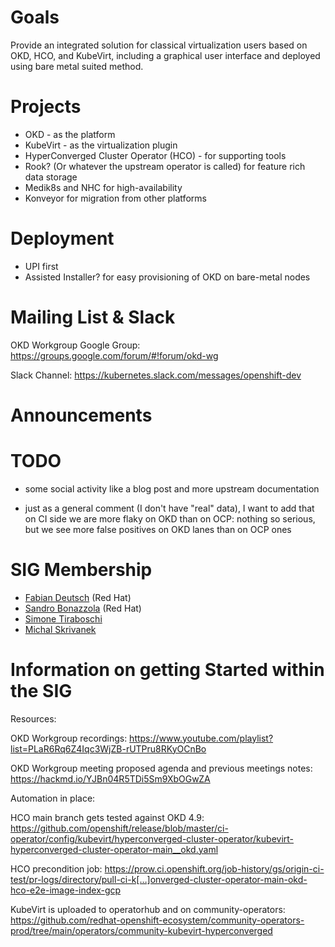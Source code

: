 # Goals
Provide an integrated solution for classical virtualization users based on OKD, HCO, and KubeVirt, including a graphical user interface and deployed using bare metal suited method.

# Projects

* OKD - as the platform
* KubeVirt - as the virtualization plugin
* HyperConverged Cluster Operator (HCO) - for supporting tools
* Rook? (Or whatever the upstream operator is called) for feature rich data storage
* Medik8s and NHC for high-availability
* Konveyor for migration from other platforms

# Deployment

* UPI first
* Assisted Installer? for easy provisioning of OKD on bare-metal nodes

# Mailing List & Slack

OKD Workgroup Google Group: <https://groups.google.com/forum/#!forum/okd-wg>

Slack Channel: <https://kubernetes.slack.com/messages/openshift-dev>

# Announcements


# TODO

* some social activity like a blog post and more upstream documentation

* just as a general comment (I don't have "real" data), I want to add that on CI side we are more flaky on OKD than on OCP: nothing so serious, but we see more false positives on OKD lanes than on OCP ones

# SIG Membership

 * [Fabian Deutsch](https://github.com/fabiand) (Red Hat)
 * [Sandro Bonazzola](https://github.com/sandrobonazzola) (Red Hat)
 * [Simone Tiraboschi](https://github.com/tiraboschi)
 * [Michal Skrivanek](https://github.com/michalskrivanek)


# Information on getting Started within the SIG

Resources:

OKD Workgroup recordings: <https://www.youtube.com/playlist?list=PLaR6Rq6Z4Iqc3WjZB-rUTPru8RKyOCnBo>

OKD Workgroup meeting proposed agenda and previous meetings notes: <https://hackmd.io/YJBn04R5TDi5Sm9XbOGwZA>

Automation in place:

HCO main branch gets tested against OKD 4.9: <https://github.com/openshift/release/blob/master/ci-operator/config/kubevirt/hyperconverged-cluster-operator/kubevirt-hyperconverged-cluster-operator-main__okd.yaml>

HCO precondition job: <https://prow.ci.openshift.org/job-history/gs/origin-ci-test/pr-logs/directory/pull-ci-k[…]onverged-cluster-operator-main-okd-hco-e2e-image-index-gcp>

KubeVirt is uploaded to operatorhub and on community-operators: <https://github.com/redhat-openshift-ecosystem/community-operators-prod/tree/main/operators/community-kubevirt-hyperconverged>

